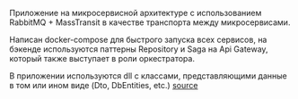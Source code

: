 Приложение на микросервисной архитектуре с использованием RabbitMQ + MassTransit в качестве транспорта между микросервисами.

Написан docker-compose для быстрого запуска всех сервисов, на бэкенде используются паттерны Repository и Saga на Api Gateway, который также выступает в роли оркестратора.

В приложении используются dll с классами, представляющими данные в том или ином виде (Dto, DbEntities, etc.) [source](https://github.com/EvgenyMokhov/ModelsInternsApp)
